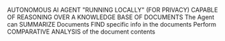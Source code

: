 AUTONOMOUS AI AGENT "RUNNING LOCALLY" (FOR PRIVACY) CAPABLE OF REASONING OVER A KNOWLEDGE BASE OF DOCUMENTS
The Agent can SUMMARIZE Documents
FIND specific info in the documents 
Perform COMPARATIVE ANALYSIS of the document contents 